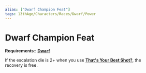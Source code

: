 ```yaml
---
alias: ["Dwarf Champion Feat"]
tags: 13thAge/Characters/Races/Dwarf/Power
---
```

# Dwarf Champion Feat

__Requirements__:: [**Dwarf**](../Dwarf.md)

If the escalation die is 2+ when you use [**That's Your Best Shot?**](Thats-Your-Best-Shot.md), the recovery is free.
